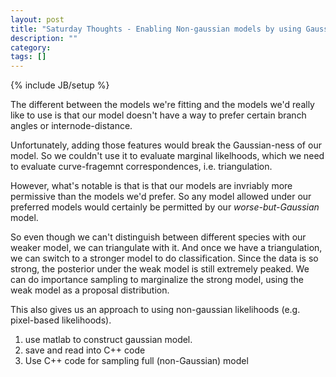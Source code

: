 ```yaml
---
layout: post
title: "Saturday Thoughts - Enabling Non-gaussian models by using Gaussian models as proposal distributions"
description: ""
category: 
tags: []
---
```

{% include JB/setup %}

The different between the models we're fitting and the models we'd really like to use is that our model doesn't have a way to prefer certain branch angles or internode-distance.  

Unfortunately, adding those features would break the Gaussian-ness of our model.  So we couldn't use it to evaluate marginal likelhoods, which we need to evaluate curve-fragemnt correspondences, i.e. triangulation.  

However, what's notable is that is that our models are invriably more permissive than the models we'd prefer.  So any model allowed under our preferred models would certainly be permitted by our *worse-but-Gaussian* model.

So even though we can't distinguish between different species with our weaker model, we can triangulate with it.  And once we have a triangulation, we can switch to a stronger model to do classification.  Since the data is so strong, the posterior under the weak model is still extremely peaked.  We can do importance sampling to marginalize the strong model, using the weak model as a proposal distribution.

This also gives us an approach to using non-gaussian likelihoods (e.g. pixel-based likelihoods).

1. use matlab to construct gaussian model.
2. save and read into C++ code
3. Use C++ code for sampling full (non-Gaussian) model
